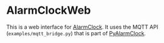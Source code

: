 # AlarmClockWeb
This is a web interface for [AlarmClock][AlarmClock]. It uses the MQTT API
(`examples/mqtt_bridge.py`) that is part of [PyAlarmClock][PyAlarmClock].

[AlarmClock]: https://github.com/ondras12345/AlarmClock
[PyAlarmClock]: https://github.com/ondras12345/PyAlarmClock
